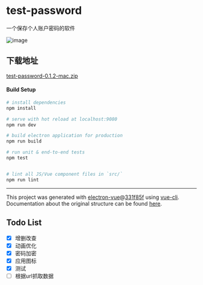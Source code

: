 # test-password
一个保存个人账户密码的软件  

![image](https://thumbnail0.baidupcs.com/thumbnail/c86553b8d9764267bf423a330ce1b1a1?fid=2049109415-250528-697294746823085&time=1508169600&rt=sh&sign=FDTAER-DCb740ccc5511e5e8fedcff06b081203-4LinHAGxjXmGnxPZWOupEhV1pNY%3D&expires=8h&chkv=0&chkbd=0&chkpc=&dp-logid=6703332758711776093&dp-callid=0&size=c1680_u1050&quality=90&vuk=-&ft=video)

## 下载地址
[test-password-0.1.2-mac.zip](https://bjbgp02.baidupcs.com/file/42f4c6e32f6e2f83f558e784f4042316?bkt=p3-00006af4f50ad531d169ab1abc23eefa8d4a&fid=2049109415-250528-1068915805482245&time=1508172490&sign=FDTAXGERLQBHSK-DCb740ccc5511e5e8fedcff06b081203-xHXKbQu3Bg2RNDHWUS0Ib2%2B0ia0%3D&to=76&size=49817117&sta_dx=49817117&sta_cs=1&sta_ft=zip&sta_ct=0&sta_mt=0&fm2=MH,Guangzhou,Netizen-anywhere,,guangdong,pbs&newver=1&newfm=1&secfm=1&flow_ver=3&pkey=00006af4f50ad531d169ab1abc23eefa8d4a&sl=79364174&expires=8h&rt=sh&r=487201913&mlogid=6703501748748265653&vuk=2049109415&vbdid=3083486278&fin=test-password-0.1.2-mac.zip&fn=test-password-0.1.2-mac.zip&rtype=1&iv=0&dp-logid=6703501748748265653&dp-callid=0.1.1&hps=1&tsl=100&csl=100&csign=DSt7MeUTxJlCssMYusOA9mbEBR0%3D&so=0&ut=6&uter=4&serv=0&uc=1629223180&ic=3921010765&ti=94c22d7422f4195e352f9ac2fb08bc8f1f1d5c00d827fb86&by=themis)

#### Build Setup

``` bash
# install dependencies
npm install

# serve with hot reload at localhost:9080
npm run dev

# build electron application for production
npm run build

# run unit & end-to-end tests
npm test


# lint all JS/Vue component files in `src/`
npm run lint

```

---

This project was generated with [electron-vue](https://github.com/SimulatedGREG/electron-vue)@[331f85f](https://github.com/SimulatedGREG/electron-vue/tree/331f85fd556cc0d60a30ad019a44a29baaed49f5) using [vue-cli](https://github.com/vuejs/vue-cli). Documentation about the original structure can be found [here](https://simulatedgreg.gitbooks.io/electron-vue/content/index.html).


## Todo List
- [x] 增删改查
- [x] 动画优化
- [x] 密码加密
- [x] 应用图标
- [x] 测试
- [ ] 根据url抓取数据
